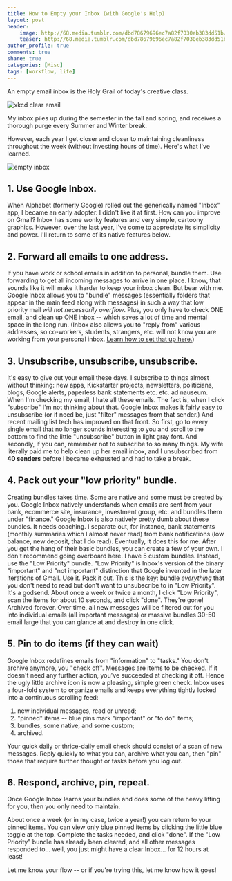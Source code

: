 ```yaml
---
title: How to Empty your Inbox (with Google's Help)
layout: post
header:
    image: http://68.media.tumblr.com/dbd78679696ec7a82f7030eb383dd51b/tumblr_nhkufdIN851rdf37to1_1280.png
    teaser: http://68.media.tumblr.com/dbd78679696ec7a82f7030eb383dd51b/tumblr_nhkufdIN851rdf37to1_1280.png
author_profile: true
comments: true
share: true
categories: [Misc]
tags: [workflow, life]
---
```


An empty email inbox is the Holy Grail of today's creative class. 


![xkcd clear email](http://imgs.xkcd.com/comics/emails.png)


My inbox piles up during the semester in the fall and spring, and receives a thorough purge every Summer and Winter break. 

However, each year I get closer and closer to maintaining cleanliness throughout the week (without investing hours of time). Here's what I've learned. 

![empty inbox](http://68.media.tumblr.com/dbd78679696ec7a82f7030eb383dd51b/tumblr_nhkufdIN851rdf37to1_1280.png)


## 1. Use Google Inbox. 

When Alphabet (formerly Google) rolled out the generically named "Inbox" app, I became an early adopter. I didn't like it at first. How can you improve on Gmail? Inbox has some wonky features and very simple, cartoony graphics. However, over the last year, I've come to appreciate its simplicity and power. I'll return to some of its native features below.

## 2. Forward all emails to one address.

If you have work or school emails in addition to personal, bundle them. Use forwarding to get all incoming messages to arrive in one place. I know, that sounds like it will make it harder to keep your inbox clean. But bear with me. Google Inbox allows you to "bundle" messages (essentially folders that appear in the main feed along with messages) in such a way that low priority mail *will not necessarily overflow*. Plus, you only have to check ONE email, and clean up ONE inbox -- which saves a lot of time and mental space in the long run. (Inbox also allows you to "reply from" various addresses, so co-workers, students, strangers, etc. will not know you are working from your personal inbox. [Learn how to set that up here.](https://support.google.com/mail/answer/22377?hl=en))

## 3. Unsubscribe, unsubscribe, unsubscribe. 

It's easy to give out your email these days. I subscribe to things almost without thinking: new apps, Kickstarter projects, newsletters, politicians, blogs, Google alerts, paperless bank statements etc. etc. ad nauseum. When I'm checking my email, I hate all these emails. The fact is, when I click "subscribe" I'm not thinking about that. Google Inbox makes it fairly easy to unsubscribe (or if need be, just "filter" messages from that sender.) And recent mailing list tech has improved on that front. So first, go to every single email that no longer sounds interesting to you and scroll to the bottom to find the little "unsubscribe" button in light gray font. And secondly, if you can, remember not to subscribe to so many things. My wife literally paid me to help clean up her email inbox, and I unsubscribed from **40 senders** before I became exhausted and had to take a break. 

## 4. Pack out your "low priority" bundle. 

Creating bundles takes time. Some are native and some must be created by you. Google Inbox natively understands when emails are sent from your bank, ecommerce site, insurance, investment group, etc. and bundles them under "finance." Google Inbox is also natively pretty dumb about these bundles. It needs coaching. I separate out, for instance, bank statements (monthly summaries which I almost never read) from bank notifications (low balance, new deposit, that I do read). Eventually, it does this for me. After you get the hang of their basic bundles, you can create a few of your own. I don't recommend going overboard here. I have 5 custom bundles. Instead, use the "Low Priority" bundle. "Low Priority" is Inbox's version of the binary "important" and "not important" distinction that Google invented in the later iterations of Gmail. Use it. Pack it out. This is the key: bundle *everything* that you don't need to read but don't want to unsubscribe to in "Low Priority". It's a godsend. About once a week or twice a month, I click "Low Priority", scan the items for about 10 seconds, and click "done". They're gone! Archived forever. Over time, all new messages will be filtered out for you into individual emails (all important messages) or massive bundles 30-50 email large that you can glance at and destroy in one click. 

## 5. Pin to do items (if they can wait)

Google Inbox redefines emails from "information" to "tasks." You don't archive anymore, you "check off". Messages are items to be checked. If it doesn't need any further action, you've succeeded at checking it off. Hence the ugly little archive icon is now a pleasing, simple green check. Inbox uses a four-fold system to organize emails and keeps everything tightly locked into a continuous scrolling feed: 

1. new individual messages, read or unread;
2. "pinned" items -- blue pins mark  "important" or "to do" items;
3. bundles, some native, and some custom; 
4. archived.

Your quick daily or thrice-daily email check should consist of a scan of new messages. Reply quickly to what you can, archive what you can, then "pin" those that require further thought or tasks before you log out. 

## 6. Respond, archive, pin, repeat. 

Once Google Inbox learns your bundles and does some of the heavy lifting for you, then you only need to maintain.

About once a week (or in my case, twice a year!) you can return to your pinned items. You can view only blue pinned items by clicking the little blue toggle at the top. Complete the tasks needed, and click "done". If the "Low Priority" bundle has already been cleared, and all other messages responded to... well, you just might have a clear Inbox... for 12 hours at least!

Let me know your flow -- or if you're trying this, let me know how it goes!